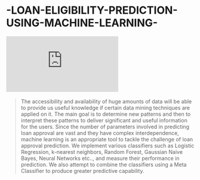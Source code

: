 # -LOAN-ELIGIBILITY-PREDICTION-USING-MACHINE-LEARNING-

![Certificate](https://github.com/2015pushkar/-LOAN-ELIGIBILITY-PREDICTION-USING-MACHINE-LEARNING-/blob/main/Image%20certificate.pdf)

>The accessibility and availability of huge amounts of data will be
able to provide us useful knowledge if certain data mining techniques
are applied on it. The main goal is to determine new patterns and then
to interpret these patterns to deliver significant and useful information
for the users. Since the number of parameters involved in predicting
loan approval are vast and they have complex interdependence, machine learning is an appropriate tool to tackle the challenge of loan
approval prediction. We implement various classifiers such as Logistic Regression, k-nearest neighbors, Random Forest, Gaussian Naive
Bayes, Neural Networks etc.., and measure their performance in prediction. We also attempt to combine the classifiers using a Meta Classifier to produce greater predictive capability.

